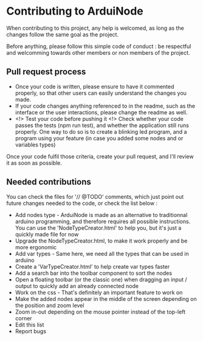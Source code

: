 # Contributing to ArduiNode
When contributing to this project, any help is welcomed, as long as the changes follow the same goal as the project.

Before anything, please follow this simple code of conduct : be respectful and welcomming towards other members or non members of the project.

## Pull request process
* Once your code is written, please ensure to have it commented properly, so that other users can easily understand the changes you made.
* If your code changes anything referenced to in the readme, such as the interface or the user interactions, please change the readme as well.
* <!> Test your code before pushing it <!> Check whether your code passes the tests (npm run test), and whether the application still runs properly. One way to do so is to create a blinking led program, and a program using your feature (in case you added some nodes and or variables types)

Once your code fulfil those criteria, create your pull request, and I'll review it as soon as possible.

## Needed contributions
You can check the files for '// @TODO' comments, which just point out future changes needed to the code, or check the list below :

* Add nodes type - ArduiNode is made as an alternative to traditionnal arduino programming, and therefore requires all possible instructions. You can use the 'NodeTypeCreator.html' to help you, but it's just a quickly made file for now
* Upgrade the NodeTypeCreator.html, to make it work properly and be more ergonomic
* Add var types - Same here, we need all the types that can be used in arduino
* Create a 'VarTypeCreator.html' to help create var types faster
* Add a search bar into the toolbar component to sort the nodes
* Open a floating toolbar (or the classic one) when dragging an input / output to quickly add an already connected node
* Work on the css - That's definitely an important feature to work on
* Make the added nodes appear in the middle of the screen depending on the position and zoom level
* Zoom in-out depending on the mouse pointer instead of the top-left corner
* Edit this list
* Report bugs
